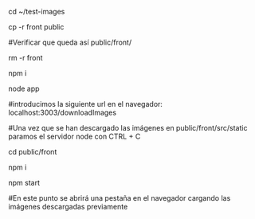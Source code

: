 cd ~/test-images

cp -r front public

#Verificar que queda así public/front/

rm -r front

npm i

node app

#introducimos la siguiente url en el navegador: localhost:3003/downloadImages

#Una vez que se han descargado las imágenes en public/front/src/static paramos el servidor node con CTRL + C

cd public/front

npm i

npm start

#En este punto se abrirá una pestaña en el navegador cargando las imágenes descargadas previamente
